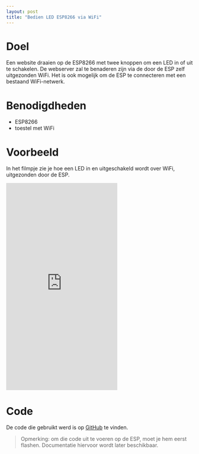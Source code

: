 ```yaml
---
layout: post
title: "Bedien LED ESP8266 via WiFi"
---
```


# Doel

Een website draaien op de ESP8266 met twee knoppen om een LED in of uit te schakelen. De webserver zal te benaderen zijn via de door de ESP zelf uitgezonden WiFi. Het is ook mogelijk om de ESP te connecteren met een bestaand WiFi-netwerk.

# Benodigdheden

* ESP8266
* toestel met WiFi

# Voorbeeld

In het filmpje zie je hoe een LED in en uitgeschakeld wordt over WiFi, uitgezonden door de ESP.

<iframe width="300" height="560" src="https://www.youtube-nocookie.com/embed/0KAwdnuLtdU" frameborder="0" allow="accelerometer; autoplay; clipboard-write; encrypted-media; gyroscope; picture-in-picture" allowfullscreen></iframe> 

# Code

De code die gebruikt werd is op [GitHub](https://github.com/stem-dbk/m63/blob/main/arduino/WiFiAP/WiFiAP.ino) te vinden.

> Opmerking: om die code uit te voeren op de ESP, moet je hem eerst flashen. Documentatie hiervoor wordt later beschikbaar.
